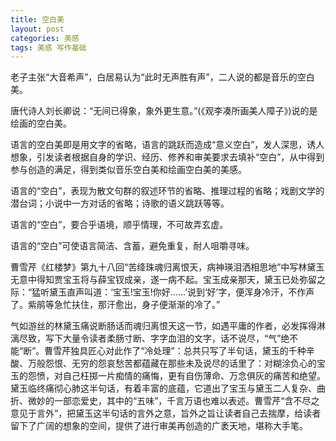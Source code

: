 ```yaml
---
title: 空白美
layout: post
categories: 美感
tags: 美感 写作基础
---
```


老子主张“大音希声”，白居易认为“此时无声胜有声”，二人说的都是音乐的空白美。

唐代诗人刘长卿说：“无间已得象，象外更生意。”(《观李凑所画美人障子》)说的是绘画的空白美。

语言的空白美即是用文字的省略，语言的跳跃而造成“意义空白”，发人深思，诱人想象，引发读者根据自身的学识、经历、修养和审美要求去填补“空白”，从中得到参与创造的满足，得到类似音乐空白美和绘画空白美的美感。

语言的“空白”，表现为散文句群的叙述环节的省略、推理过程的省略；戏剧文学的潜台词；小说中一方对话的省略；诗歌的语义跳跃等等。

语言的“空白”，要合乎语境，顺乎情理，不可故弄玄虚。

语言的“空白”可使语言简洁、含蓄，避免重复，耐人咀嚼寻味。

曹雪芹《红楼梦》第九十八回“苦绛珠魂归离恨天，病神瑛泪洒相思地”中写林黛玉无意中得知贾宝玉将与薛宝钗成亲，遂一病不起。宝玉成亲那天，黛玉已处弥留之际：“猛听黛玉直声叫道：‘宝玉!宝玉!你好……’说到‘好’字，便浑身冷汗，不作声了。紫鹃等急忙扶住，那汗愈出，身子便渐渐的冷了。”

气如游丝的林黛玉痛说断肠话而魂归离恨天这一节，如遇平庸的作者，必发挥得淋漓尽致，写下大量令读者柔肠寸断、字字血泪的文字，话不说尽，“气”绝不能“断”。曹雪芹独具匠心对此作了“冷处理”：总共只写了半句话，黛玉的千种辛酸、万般怨恨、无穷的怨哀愁苦都蕴藏在那些未及说尽的话里了：对糊涂负心的宝玉的怨愤，对自己枉掷一片痴情的痛悔，更有自伤薄命、万念俱灰的痛苦和绝望。黛玉临终痛彻心肺这半句话，有着丰富的底蕴，它道出了宝玉与黛玉二人复杂、曲折、微妙的一部恋爱史，其中的“五味”，千言万语也难以表述。曹雪芹“含不尽之意见于言外”，把黛玉这半句话的言外之意，旨外之旨让读者自己去揣摩，给读者留下了广阔的想象的空间，提供了进行审美再创造的广袤天地，堪称大手笔。 